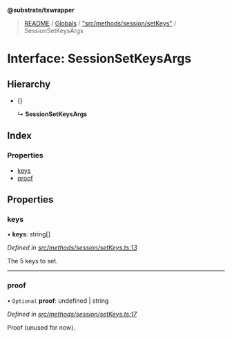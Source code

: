 **@substrate/txwrapper**

> [README](../README.md) / [Globals](../globals.md) / ["src/methods/session/setKeys"](../modules/_src_methods_session_setkeys_.md) / SessionSetKeysArgs

# Interface: SessionSetKeysArgs

## Hierarchy

* {}

  ↳ **SessionSetKeysArgs**

## Index

### Properties

* [keys](_src_methods_session_setkeys_.sessionsetkeysargs.md#keys)
* [proof](_src_methods_session_setkeys_.sessionsetkeysargs.md#proof)

## Properties

### keys

•  **keys**: string[]

*Defined in [src/methods/session/setKeys.ts:13](https://github.com/paritytech/txwrapper/blob/5c4d9c5/src/methods/session/setKeys.ts#L13)*

The 5 keys to set.

___

### proof

• `Optional` **proof**: undefined \| string

*Defined in [src/methods/session/setKeys.ts:17](https://github.com/paritytech/txwrapper/blob/5c4d9c5/src/methods/session/setKeys.ts#L17)*

Proof (unused for now).
